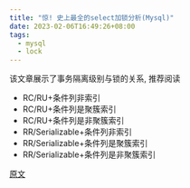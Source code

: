 ```yaml
---
title: "惊! 史上最全的select加锁分析(Mysql)"
date: 2023-02-06T16:49:26+08:00
tags:
  - mysql
  - lock
---
```


该文章展示了事务隔离级别与锁的关系, 推荐阅读

- RC/RU+条件列非索引
- RC/RU+条件列是聚簇索引
- RC/RU+条件列是非聚簇索引
- RR/Serializable+条件列非索引
- RR/Serializable+条件列是聚簇索引
- RR/Serializable+条件列是非聚簇索引

[原文](https://www.cnblogs.com/rjzheng/p/9950951.html)
